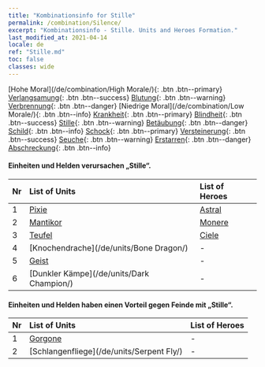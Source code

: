 ```yaml
---
title: "Kombinationsinfo for Stille"
permalink: /combination/Silence/
excerpt: "Kombinationsinfo - Stille. Units and Heroes Formation."
last_modified_at: 2021-04-14
locale: de
ref: "Stille.md"
toc: false
classes: wide
---
```


  [Hohe Moral](/de/combination/High Morale/){: .btn .btn--primary} [Verlangsamung](/de/combination/Slow/){: .btn .btn--success} [Blutung](/de/combination/Bleeding/){: .btn .btn--warning} [Verbrennung](/de/combination/Burning/){: .btn .btn--danger} [Niedrige Moral](/de/combination/Low Morale/){: .btn .btn--info} [Krankheit](/de/combination/Disease/){: .btn .btn--primary} [Blindheit](/de/combination/Blind/){: .btn .btn--success} [Stille](/de/combination/Silence/){: .btn .btn--warning} [Betäubung](/de/combination/Stun/){: .btn .btn--danger} [Schild](/de/combination/Shield/){: .btn .btn--info} [Schock](/de/combination/Static/){: .btn .btn--primary} [Versteinerung](/de/combination/Petrify/){: .btn .btn--success} [Seuche](/de/combination/Plague/){: .btn .btn--warning} [Erstarren](/de/combination/Freeze/){: .btn .btn--danger} [Abschreckung](/de/combination/Deterrence/){: .btn .btn--info} 


#### Einheiten und Helden verursachen „Stille“.

  | Nr |  List of Units  | List of Heroes | 
  |:---|:----------------|:---------------| 
  | 1 | [Pixie](/de/units/Sprite/) | [Astral](/de/heroes/Astral/) |
  | 2 | [Mantikor](/de/units/Manticore/) | [Monere](/de/heroes/Monere/) |
  | 3 | [Teufel](/de/units/Devil/) | [Ciele](/de/heroes/Ciele/) |
  | 4 | [Knochendrache](/de/units/Bone Dragon/) | - |
  | 5 | [Geist](/de/units/Wight/) | - |
  | 6 | [Dunkler Kämpe](/de/units/Dark Champion/) | - |


#### Einheiten und Helden haben einen Vorteil gegen Feinde mit „Stille“.

  | Nr |  List of Units  | List of Heroes | 
  |:---|:----------------|:---------------| 
  | 1 | [Gorgone](/de/units/Gorgon/) | - |
  | 2 | [Schlangenfliege](/de/units/Serpent Fly/) | - |
